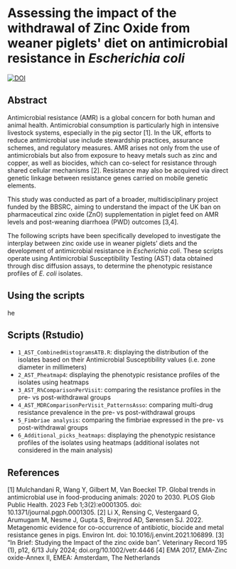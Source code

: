 # Assessing the impact of the withdrawal of Zinc Oxide from weaner piglets' diet on antimicrobial resistance in _Escherichia coli_


<a href="https://doi.org/10.5281/zenodo.15625229"><img src="https://zenodo.org/badge/998958166.svg" alt="DOI"></a>


## Abstract
Antimicrobial resistance (AMR) is a global concern for both human and animal health. Antimicrobial consumption is particularly high in intensive livestock systems, especially in the pig sector [1]. In the UK, efforts to reduce antimicrobial use include stewardship practices, assurance schemes, and regulatory measures.
AMR arises not only from the use of antimicrobials but also from exposure to heavy metals such as zinc and copper, as well as biocides, which can co-select for resistance through shared cellular mechanisms [2]. Resistance may also be acquired via direct genetic linkage between resistance genes carried on mobile genetic elements.

This study was conducted as part of a broader, multidisciplinary project funded by the BBSRC, aiming to understand the impact of the UK ban on pharmaceutical zinc oxide (ZnO) supplementation in piglet feed on AMR levels and post-weaning diarrhoea (PWD) outcomes [3,4].

The following scripts have been specifically developed to investigate the interplay between zinc oxide use in weaner piglets’ diets and the development of antimicrobial resistance in _Escherichia coli_. These scripts operate using Antimicrobial Susceptibility Testing (AST) data obtained through disc diffusion assays, to determine the phenotypic resistance profiles of _E. coli_ isolates.


## Using the scripts
he


## Scripts (Rstudio)
- <code>1_AST_CombinedHistogramsATB.R</code>: displaying the distribution of the isolates based on their Antimicrobial Susceptibility values (i.e. zone diameter in millimeters)
- <code>2_AST_Pheatmap4</code>: displaying the phenotypic resistance profiles of the isolates using heatmaps
- <code>3_AST_R%ComparisonPerVisit</code>: comparing the resistance profiles in the pre- vs post-withdrawal groups
- <code>4_AST_MDRComparisonPerVisit_PatternsAsso</code>: comparing multi-drug resistance prevalence in the pre- vs post-withdrawal groups
- <code>5_Fimbriae analysis</code>: comparing the fimbriae expressed in the pre- vs post-withdrawal groups
- <code>6_Additional_picks_heatmaps</code>: displaying the phenotypic resistance profiles of the isolates using heatmaps (additional isolates not considered in the main analysis)


## References
[1] Mulchandani R, Wang Y, Gilbert M, Van Boeckel TP. Global trends in antimicrobial use in food-producing animals: 2020 to 2030. PLOS Glob Public Health. 2023 Feb 1;3(2):e0001305. doi: 10.1371/journal.pgph.0001305.
[2] Li X, Rensing C, Vestergaard G, Arumugam M, Nesme J, Gupta S, Brejnrod AD, Sørensen SJ. 2022. Metagenomic evidence for co-occurrence of antibiotic, biocide and metal resistance genes in pigs. Environ Int. doi: 10.1016/j.envint.2021.106899.
[3] “In Brief: Studying the Impact of the zinc oxide ban”. Veterinary Record 195 (1), p12, 6/13 July 2024; doi.org/10.1002/vetr.4446
[4] EMA 2017, EMA-Zinc oxide-Annex II, EMEA: Amsterdam, The Netherlands
